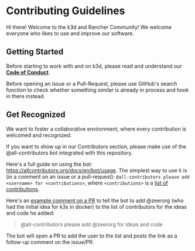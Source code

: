 # Contributing Guidelines

Hi there! Welcome to the k3d and Rancher Community!
We welcome everyone who likes to use and improve our software.

## Getting Started

Before starting to work with and on k3d, please read and understand our [**Code of Conduct**](./CODE_OF_CONDUCT.md).

Before opening an issue or a Pull-Request, please use GitHub's search function to check whether something similar is already in process and hook in there instead.

## Get Recognized

We want to foster a collaborative environment, where every contribution is welcomed and recognized.

If you want to show up in our Contributors section, please make use of the @all-contributors bot integrated with this repository.

Here's a full guide on using the bot: <https://allcontributors.org/docs/en/bot/usage>.
The simplest way to use it is (in a comment on an issue or a pull-request): `@all-contributors please add <username> for <contributions>`, where `<contributions>` is a [list of contributions](https://allcontributors.org/docs/en/emoji-key).

Here's an [example comment on a PR](https://github.com/rancher/k3d/pull/368#issuecomment-704320376) to tell the bot to add @zeerorg (who had the initial idea for k3s in docker) to the list of contributors for the ideas and code he added:

> @all-contributors please add @zeerorg for ideas and code

The bot will open a PR to add the user to the list and posts the link as a follow-up comment on the issue/PR.
